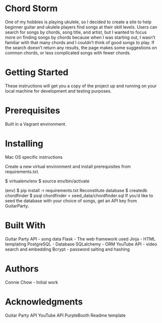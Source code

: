 # Chord Storm

One of my hobbies is playing ukulele, so I decided to create a site to help beginner guitar and ukulele players find songs at their skill levels. Users can search for songs by chords, song title, and artist, but I wanted to focus more on finding songs by chords because when I was starting out, I wasn’t familiar with that many chords and I couldn’t think of good songs to play. If the search doesn’t return any results, the page makes some suggestions on common chords, or less complicated songs with fewer chords. 

# Getting Started

These instructions will get you a copy of the project up and running on your local machine for development and testing purposes. 

# Prerequisites

Built in a Vagrant environment.

# Installing

Mac OS specific instructions

Create a new virtual environment and install prerequisites from requirements.txt.

$ virtualenv/env
$ source env/bin/activate

(env) $ pip install -r requirements.txt
Reconstitute database
$ createdb chordfinder
$ psql chordfinder < seed_data/chordfinder.sql
If you’d like to seed the database with your choice of songs, get an API key from GuitarParty. 

# Built With

Guitar Party API - song data
Flask - The web framework used
Jinja - HTML templating
PostgreSQL - Database
SQLalchemy - ORM
YouTube API - video search and embedding
Bcrypt  - password salting and hashing

# Authors

Connie Chow - Initial work

# Acknowledgments

Guitar Party API
YouTube API
PurpleBooth Readme template
